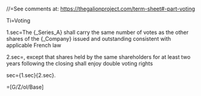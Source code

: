 
//=See comments at: <a href="https://thegalionproject.com/term-sheet#part-voting">https://thegalionproject.com/term-sheet#-part-voting</a>


Ti=Voting

1.sec=The {_Series_A} shall carry the same number of votes as the other shares of the {_Company} issued and outstanding consistent with applicable French law

2.sec=, except that shares held by the same shareholders for at least two years following the closing shall enjoy double voting rights

sec={1.sec}{2.sec}.

=[G/Z/ol/Base]
